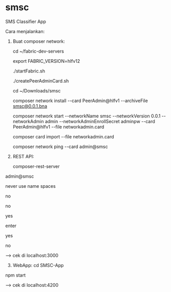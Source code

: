 # smsc

SMS Classifier App

Cara menjalankan:

1. Buat composer network:

    cd ~/fabric-dev-servers
    
    export FABRIC_VERSION=hlfv12
    
    ./startFabric.sh
    
    ./createPeerAdminCard.sh
    
    cd ~/Downloads/smsc
    
    composer network install --card PeerAdmin@hlfv1 --archiveFile smsc@0.0.1.bna
    
    composer network start --networkName smsc --networkVersion 0.0.1 --networkAdmin admin --networkAdminEnrollSecret adminpw --card PeerAdmin@hlfv1 --file networkadmin.card
    
    composer card import --file networkadmin.card
    
    composer network ping --card admin@smsc

2. REST API:

    composer-rest-server
    
admin@smsc

never use name spaces

no

no

yes

enter

yes

no

--> cek di localhost:3000


3. WebApp: 
cd SMSC-App

npm start

--> cek di localhost:4200
